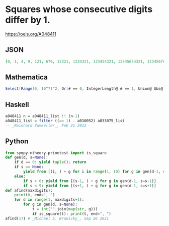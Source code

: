 # Squares whose consecutive digits differ by 1\.
https://oeis.org/A048411
## JSON
```JSON
[0, 1, 4, 9, 121, 676, 12321, 1234321, 123454321, 12345654321, 1234567654321, 123456787654321, 12345678987654321]
```
## Mathematica
```Mathematica
Select[Range[0, 10^7]^2, Or[# == 0, IntegerLength@ # == 1, Union@ Abs@ Differences@ IntegerDigits@ # == {1}] &] (* _Michael De Vlieger_, Nov 25 2016 *)
```
## Haskell
```Haskell
a048411 n = a048411_list !! (n-1)
a048411_list = filter ((== 1) . a010052) a033075_list
-- _Reinhard Zumkeller_, Feb 21 2012
```
## Python
```Python
from sympy.ntheory.primetest import is_square
def gen(d, s=None):
    if d == 0: yield tuple(); return
    if s == None:
        yield from [(i, ) + g for i in range(1, 10) for g in gen(d-1, s=i)]
    else:
        if s > 0: yield from [(s-1, ) + g for g in gen(d-1, s=s-1)]
        if s < 9: yield from [(s+1, ) + g for g in gen(d-1, s=s+1)]
def afind(maxdigits):
    print(0, end=", ")
    for d in range(1, maxdigits+1):
        for g in gen(d, s=None):
            t = int("".join(map(str, g)))
            if is_square(t): print(t, end=", ")
afind(17) # _Michael S. Branicky_, Sep 26 2021
```
